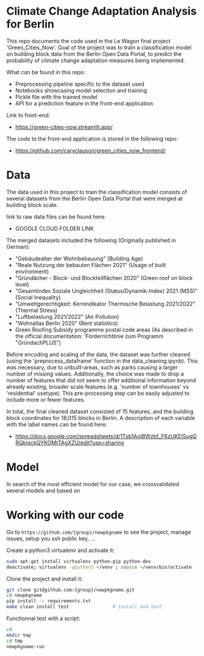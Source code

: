 # Climate Change Adaptation Analysis for Berlin
This repo documents the code used in the Le Wagon final project 'Green_Cities_Now'. Goal of the project was to
train a classification model on building block data from the Berlin Open Data Portal, to predict the probability
of climate change adaptation measures being implemented.

What can be found in this repo:
- Preprocessing pipeline specific to the dataset used
- Notebooks showcasing model selection and training
- Pickle file with the trained model
- API for a prediction feature in the front-end application

Link to front-end:
- https://green-cities-now.streamlit.app/

The code to the front-end application is stored in the following repo:
- https://github.com/carvclauson/green_cities_now_frontend/


# Data
The data used in this project to train the classification model consists of several datasets
from the Berlin Open Data Portal that were merged at building block scale.

link to raw data files can be found here:
- GOOGLE CLOUD FOLDER LINK

The merged datasets included the following (Originally published in German):
- "Gebäudealter der Wohnbebauung" (Building Age)
- "Reale Nutzung der bebauten Flächen 2021" (Usage of built environment)
- "Gründächer - Block- und Blockteilflächen 2020" (Green roof on block level)
- "Gesamtindex Soziale Ungleichheit (Status/Dynamik-Index) 2021 (MSS)" (Social Inequality)
- "Umweltgerechtigkeit: Kernindikator Thermische Belastung 2021/2022" (Thermal Stress)
- "Luftbelastung 2021/2022" (Air Pollution)
- "Wohnatlas Berlin 2020" (Rent statistics)
- Green Roofing Subsidy programme postal code areas (As described in the official documentation: 'Förderrichtlinie zum Programm "GründachPLUS")

Before encoding and scaling of the data, the dataset was further cleaned (using the 'preprocess_dataframe' function in the data_cleaning.ipynb). This was necessary, due to unbuilt-areas, such as parks causing a larger number of missing values. Additionally, the choice was made to drop a number of features that did not seem to offer additional information beyond already existing, broader scale features (e.g. 'number of townhouses' vs 'residential' usetype). This pre-processing step can be easily adjusted to include more or fewer features.

In total, the final cleaned dataset consisted of 15 features, and the building block coordinates for 18,015 blocks in Berlin. A description of each variable with the label names can be found here:
- https://docs.google.com/spreadsheets/d/1Tsb1AojBWzbf_F6zUKElSugQRQkiqckQYKOMtTAgXZU/edit?usp=sharing

# Model
In search of the most efficient model for our case, we crossvalidated several models and based on

# Working with our code

Go to `https://github.com/{group}/newpkgname` to see the project, manage issues,
setup you ssh public key, ...

Create a python3 virtualenv and activate it:

```bash
sudo apt-get install virtualenv python-pip python-dev
deactivate; virtualenv -ppython3 ~/venv ; source ~/venv/bin/activate
```

Clone the project and install it:

```bash
git clone git@github.com:{group}/newpkgname.git
cd newpkgname
pip install -r requirements.txt
make clean install test                # install and test
```
Functionnal test with a script:

```bash
cd
mkdir tmp
cd tmp
newpkgname-run
```
